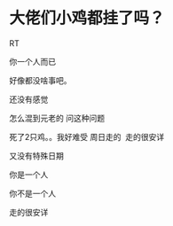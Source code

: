 # 大佬们小鸡都挂了吗？


RT

你一个人而已

好像都没啥事吧。

还没有感觉

怎么混到元老的 问这种问题<img id="aimg_vA8y8" onclick="zoom(this, this.src, 0, 0, 0)" class="zoom" src="https://cdn.jsdelivr.net/gh/hishis/forum-master/public/images/patch.gif" onmouseover="img_onmouseoverfunc(this)" onload="thumbImg(this)" border="0" alt="" />

死了2只鸡。。我好难受 周日走的&nbsp;&nbsp;走的很安详

又没有特殊日期

你是一个人<img src="static/image/smiley/default/lol.gif" smilieid="12" border="0" alt="" />

你不是一个人<img src="static/image/smiley/default/lol.gif" smilieid="12" border="0" alt="" />

走的很安详
